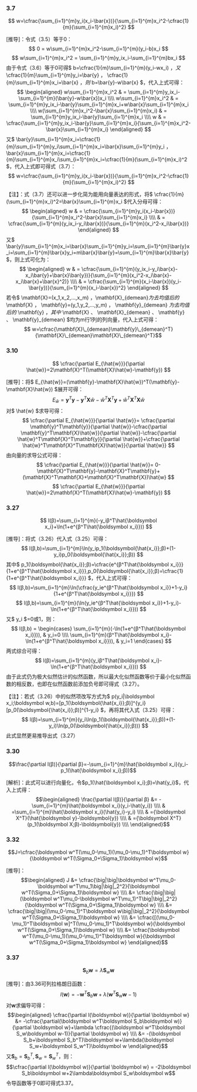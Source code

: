 ### 3.7

$$ w=\cfrac{\sum_{i=1}^{m}y_i(x_i-\bar{x})}{\sum_{i=1}^{m}x_i^2-\cfrac{1}{m}(\sum_{i=1}^{m}x_i)^2} $$

[推导]：令式（3.5）等于0：
$$ 0 = w\sum_{i=1}^{m}x_i^2-\sum_{i=1}^{m}(y_i-b)x_i $$
$$ w\sum_{i=1}^{m}x_i^2 = \sum_{i=1}^{m}y_ix_i-\sum_{i=1}^{m}bx_i $$
由于令式（3.6）等于0可得$ b=\cfrac{1}{m}\sum_{i=1}^{m}(y_i-wx_i) $，又$ \cfrac{1}{m}\sum_{i=1}^{m}y_i=\bar{y} $，$ \cfrac{1}{m}\sum_{i=1}^{m}x_i=\bar{x} $，则$ b=\bar{y}-w\bar{x} $，代入上式可得：
$$ 
\begin{aligned}	 
    w\sum_{i=1}^{m}x_i^2 & = \sum_{i=1}^{m}y_ix_i-\sum_{i=1}^{m}(\bar{y}-w\bar{x})x_i \\\\
    w\sum_{i=1}^{m}x_i^2 & = \sum_{i=1}^{m}y_ix_i-\bar{y}\sum_{i=1}^{m}x_i+w\bar{x}\sum_{i=1}^{m}x_i \\\\
    w(\sum_{i=1}^{m}x_i^2-\bar{x}\sum_{i=1}^{m}x_i) & = \sum_{i=1}^{m}y_ix_i-\bar{y}\sum_{i=1}^{m}x_i \\\\
    w & = \cfrac{\sum_{i=1}^{m}y_ix_i-\bar{y}\sum_{i=1}^{m}x_i}{\sum_{i=1}^{m}x_i^2-\bar{x}\sum_{i=1}^{m}x_i}
\end{aligned}
$$
又$ \bar{y}\sum_{i=1}^{m}x_i=\cfrac{1}{m}\sum_{i=1}^{m}y_i\sum_{i=1}^{m}x_i=\bar{x}\sum_{i=1}^{m}y_i $，$ \bar{x}\sum_{i=1}^{m}x_i=\cfrac{1}{m}\sum_{i=1}^{m}x_i\sum_{i=1}^{m}x_i=\cfrac{1}{m}(\sum_{i=1}^{m}x_i)^2 $，代入上式即可得式（3.7）：
$$ w=\cfrac{\sum_{i=1}^{m}y_i(x_i-\bar{x})}{\sum_{i=1}^{m}x_i^2-\cfrac{1}{m}(\sum_{i=1}^{m}x_i)^2} $$

【注】：式（3.7）还可以进一步化简为能用向量表达的形式，将$ \cfrac{1}{m}(\sum_{i=1}^{m}x_i)^2=\bar{x}\sum_{i=1}^{m}x_i $代入分母可得：
$$ 
\begin{aligned}	  
     w & = \cfrac{\sum_{i=1}^{m}y_i(x_i-\bar{x})}{\sum_{i=1}^{m}x_i^2-\bar{x}\sum_{i=1}^{m}x_i} \\\\
     & = \cfrac{\sum_{i=1}^{m}(y_ix_i-y_i\bar{x})}{\sum_{i=1}^{m}(x_i^2-x_i\bar{x})}
\end{aligned}
$$
又$ \bar{y}\sum_{i=1}^{m}x_i=\bar{x}\sum_{i=1}^{m}y_i=\sum_{i=1}^{m}\bar{y}x_i=\sum_{i=1}^{m}\bar{x}y_i=m\bar{x}\bar{y}=\sum_{i=1}^{m}\bar{x}\bar{y} $，则上式可化为：
$$ 
\begin{aligned}
    w & = \cfrac{\sum_{i=1}^{m}(y_ix_i-y_i\bar{x}-x_i\bar{y}+\bar{x}\bar{y})}{\sum_{i=1}^{m}(x_i^2-x_i\bar{x}-x_i\bar{x}+\bar{x}^2)} \\\\
    & = \cfrac{\sum_{i=1}^{m}(x_i-\bar{x})(y_i-\bar{y})}{\sum_{i=1}^{m}(x_i-\bar{x})^2} 
\end{aligned}
$$
若令$ \mathbf{X}=(x_1,x_2,...,x_m) $，$\mathbf{X}\_{demean}$为去均值后的$ \mathbf{X} $，$ \mathbf{y}=(y_1,y_2,...,y_m) $，$ \mathbf{y}\_{demean} $为去均值后的$ \mathbf{y} $，其中$ \mathbf{X} $、$ \mathbf{X}\_{demean} $、$ \mathbf{y} $、$ \mathbf{y}\_{demean} $均为m行1列的列向量，代入上式可得：
$$ w=\cfrac{\mathbf{X}\_{demean}\mathbf{y}\_{demean}^T}{\mathbf{X}\_{demean}\mathbf{X}\_{demean}^T}$$
### 3.10

$$ \cfrac{\partial E_{\hat{w}}}{\partial \hat{w}}=2\mathbf{X}^T(\mathbf{X}\hat{w}-\mathbf{y}) $$

[推导]：将$ E_{\hat{w}}=(\mathbf{y}-\mathbf{X}\hat{w})^T(\mathbf{y}-\mathbf{X}\hat{w}) $展开可得：
$$ E_{\hat{w}}= \mathbf{y}^T\mathbf{y}-\mathbf{y}^T\mathbf{X}\hat{w}-\hat{w}^T\mathbf{X}^T\mathbf{y}+\hat{w}^T\mathbf{X}^T\mathbf{X}\hat{w} $$
对$ \hat{w} $求导可得：
$$ \cfrac{\partial E_{\hat{w}}}{\partial \hat{w}}= \cfrac{\partial \mathbf{y}^T\mathbf{y}}{\partial \hat{w}}-\cfrac{\partial \mathbf{y}^T\mathbf{X}\hat{w}}{\partial \hat{w}}-\cfrac{\partial \hat{w}^T\mathbf{X}^T\mathbf{y}}{\partial \hat{w}}+\cfrac{\partial \hat{w}^T\mathbf{X}^T\mathbf{X}\hat{w}}{\partial \hat{w}} $$
由向量的求导公式可得：
$$ \cfrac{\partial E_{\hat{w}}}{\partial \hat{w}}= 0-\mathbf{X}^T\mathbf{y}-\mathbf{X}^T\mathbf{y}+(\mathbf{X}^T\mathbf{X}+\mathbf{X}^T\mathbf{X})\hat{w} $$
$$ \cfrac{\partial E_{\hat{w}}}{\partial \hat{w}}=2\mathbf{X}^T(\mathbf{X}\hat{w}-\mathbf{y}) $$

### 3.27

$$ l(β)=\sum_{i=1}^{m}(-y_iβ^T\hat{\boldsymbol x_i}+\ln(1+e^{β^T\hat{\boldsymbol x_i}})) $$

[推导]：将式（3.26）代入式（3.25）可得：
$$ l(β,b)=\sum_{i=1}^{m}\ln(y_ip_1(\boldsymbol{\hat{x_i}};β)+(1-y_i)p_0(\boldsymbol{\hat{x_i}};β)) $$
其中$ p_1(\boldsymbol{\hat{x_i}};β)=\cfrac{e^{β^T\hat{\boldsymbol x_i}}}{1+e^{β^T\hat{\boldsymbol x_i}}},p_0(\boldsymbol{\hat{x_i}};β)=\cfrac{1}{1+e^{β^T\hat{\boldsymbol x_i}}} $，代入上式可得：
$$ l(β,b)=\sum_{i=1}^{m}\ln(\cfrac{y_ie^{β^T\hat{\boldsymbol x_i}}+1-y_i}{1+e^{β^T\hat{\boldsymbol x_i}}}) $$
$$ l(β,b)=\sum_{i=1}^{m}(\ln(y_ie^{β^T\hat{\boldsymbol x_i}}+1-y_i)-\ln(1+e^{β^T\hat{\boldsymbol x_i}})) $$
又$ y_i $=0或1，则：
$$ l(β,b) =
\begin{cases} 
\sum_{i=1}^{m}(-\ln(1+e^{β^T\hat{\boldsymbol x_i}})),  & y_i=0 \\\\
\sum_{i=1}^{m}(β^T\hat{\boldsymbol x_i}-\ln(1+e^{β^T\hat{\boldsymbol x_i}})), & y_i=1
\end{cases} $$
两式综合可得：
$$ l(β)=\sum_{i=1}^{m}(y_iβ^T\hat{\boldsymbol x_i}-\ln(1+e^{β^T\hat{\boldsymbol x_i}})) $$
由于此式仍为极大似然估计的似然函数，所以最大化似然函数等价于最小化似然函数的相反数，也即在似然函数前添加负号即可得式（3.27）。

【注】：若式（3.26）中的似然项改写方式为$ p(y_i|\boldsymbol x_i;\boldsymbol w,b)=[p_1(\boldsymbol{\hat{x_i}};β)]^{y_i}[p_0(\boldsymbol{\hat{x_i}};β)]^{1-y_i} $，再将其代入式（3.25）可得：
$$ l(β)=\sum_{i=1}^{m}(y_i\ln(p_1(\boldsymbol{\hat{x_i}};β))+(1-y_i)\ln(p_0(\boldsymbol{\hat{x_i}};β))) $$
此式显然更易推导出式（3.27）

### 3.30

$$\frac{\partial l(β)}{\partial β}=-\sum_{i=1}^{m}\hat{\boldsymbol x_i}(y_i-p_1(\hat{\boldsymbol x_i};β))$$

[解析]：此式可以进行向量化，令$p_1(\hat{\boldsymbol x_i};β)=\hat{y_i}$，代入上式得：
$$\begin{aligned}
	\frac{\partial l(β)}{\partial β} &= -\sum_{i=1}^{m}\hat{\boldsymbol x_i}(y_i-\hat{y_i}) \\\\
	& =\sum_{i=1}^{m}\hat{\boldsymbol x_i}(\hat{y_i}-y_i) \\\\
	& ={\boldsymbol X^T}(\hat{\boldsymbol y}-\boldsymbol{y}) \\\\
	& ={\boldsymbol X^T}(p_1(\boldsymbol X;β)-\boldsymbol{y}) \\\\
\end{aligned}$$

### 3.32

$$J=\cfrac{\boldsymbol w^T(\mu_0-\mu_1)(\mu_0-\mu_1)^T\boldsymbol w}{\boldsymbol w^T(\Sigma_0+\Sigma_1)\boldsymbol w}$$

[推导]：
$$\begin{aligned}
	J &= \cfrac{\big|\big|\boldsymbol w^T\mu_0-\boldsymbol w^T\mu_1\big|\big|_2^2}{\boldsymbol w^T(\Sigma_0+\Sigma_1)\boldsymbol w} \\\\
	&= \cfrac{\big|\big|(\boldsymbol w^T\mu_0-\boldsymbol w^T\mu_1)^T\big|\big|_2^2}{\boldsymbol w^T(\Sigma_0+\Sigma_1)\boldsymbol w} \\\\
	&= \cfrac{\big|\big|(\mu_0-\mu_1)^T\boldsymbol w\big|\big|_2^2}{\boldsymbol w^T(\Sigma_0+\Sigma_1)\boldsymbol w} \\\\
	&= \cfrac{[(\mu_0-\mu_1)^T\boldsymbol w]^T(\mu_0-\mu_1)^T\boldsymbol w}{\boldsymbol w^T(\Sigma_0+\Sigma_1)\boldsymbol w} \\\\
	&= \cfrac{\boldsymbol w^T(\mu_0-\mu_1)(\mu_0-\mu_1)^T\boldsymbol w}{\boldsymbol w^T(\Sigma_0+\Sigma_1)\boldsymbol w}
\end{aligned}$$

### 3.37

$$\boldsymbol S_b\boldsymbol w=\lambda\boldsymbol S_w\boldsymbol w$$

[推导]：由3.36可列拉格朗日函数：
$$l(\boldsymbol w)=-\boldsymbol w^T\boldsymbol S_b\boldsymbol w+\lambda(\boldsymbol w^T\boldsymbol S_w\boldsymbol w-1)$$
对$\boldsymbol w$求偏导可得：
$$\begin{aligned}
\cfrac{\partial l(\boldsymbol w)}{\partial \boldsymbol w} &= -\cfrac{\partial(\boldsymbol w^T\boldsymbol S_b\boldsymbol w)}{\partial \boldsymbol w}+\lambda \cfrac{(\boldsymbol w^T\boldsymbol S_w\boldsymbol w-1)}{\partial \boldsymbol w} \\\\
	&= -(\boldsymbol S_b+\boldsymbol S_b^T)\boldsymbol w+\lambda(\boldsymbol S_w+\boldsymbol S_w^T)\boldsymbol w
\end{aligned}$$
又$\boldsymbol S_b=\boldsymbol S_b^T,\boldsymbol S_w=\boldsymbol S_w^T$，则：
$$\cfrac{\partial l(\boldsymbol w)}{\partial \boldsymbol w} = -2\boldsymbol S_b\boldsymbol w+2\lambda\boldsymbol S_w\boldsymbol w$$
令导函数等于0即可得式3.37。
